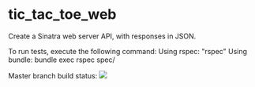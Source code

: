 # tic_tac_toe_web
Create a Sinatra web server API, with responses in JSON.

To run tests, execute the following command:
Using rspec: "rspec"
Using bundle: bundle exec rspec spec/



Master branch build status:
![](https://travis-ci.com/ranizilpelwar/tic_tac_toe_web.svg?branch=master)
